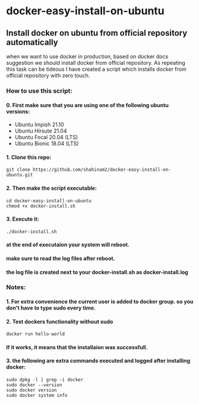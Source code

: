 # docker-easy-install-on-ubuntu
## Install docker on ubuntu from official repository automatically

when we want to use docker in production, based on docker docs suggestion we should install docker from official repository.
As repeating this task can be tideous I have created a script which installs docker from official repository with zero touch.

### **How to use this script:**
#### 0. First make sure that you are using one of the following ubuntu versions:
- Ubuntu Impish 21.10
- Ubuntu Hirsute 21.04
- Ubuntu Focal 20.04 (LTS)
- Ubuntu Bionic 18.04 (LTS)

#### 1. Clone this repo:
`git clone https://github.com/shahinam2/docker-easy-install-on-ubuntu.git`

#### 2. Then make the script executable:
```
cd docker-easy-install-on-ubuntu
chmod +x docker-install.sh
```

#### 3. Execute it:
`./docker-install.sh`
#### at the end of executaion your system will reboot.

#### make sure to read the log files after reboot.
#### the log file is created next to your docker-install.sh as **docker-install.log**


### **Notes:**
#### 1. For extra convenience the current user is added to docker group. so you don't have to type sudo every time.
#### 2. Test dockers functionality without sudo
`docker run hello-world`
#### If it works, it means that the installaion was successfull.
#### 3. the following are extra commands executed and logged after installing docker:
```
sudo dpkg -l | grep -i docker
sudo docker --version
sudo docker version
sudo docker system info
```

